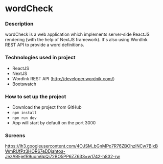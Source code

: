 # wordCheck

### Description
wordCheck is a web application which implements server-side ReactJS rendering (with the help of NextJS framework). It's also using WordInk REST API to provide a word definitions.

### Technologies used in project
- ReactJS
- NextJS
- WordInk REST API (http://developer.wordnik.com/)
- Bootswatch

### How to set up the project
- Download the project from GitHub
- ``` npm install ```
- ``` npm run dev ```
- App will start by default on the port 3000

### Screens

https://lh3.googleusercontent.com/4OJSM_bGnMPo7R76ZBOhzINCw7BIxBWmRUfPz3HOR67eDDjahtoa-JezABEjefR9uom6pQi72BO5PP6ZZ633=w1742-h832-rw
